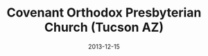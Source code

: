 ---
date: &id001 2013-12-15
end_date: null
location:
  address: 1200 N. Santa Rosa Avenue
  city: Tucson
  state: AZ
minister:
- end: 2013-12-15
  name: Christopher J. Chelpka
  start: 2011-01-01
  type: Organizing Pastor
- end: null
  name: Christopher J. Chelpka
  start: 2013-12-15
  type: Pastor
ministers:
- Christopher J. Chelpka
- Christopher J. Chelpka
name: Covenant Orthodox Presbyterian Church
names:
- end: 2013-12-15
  name: Covenant Orthodox Presbyterian mission work
  start: 2011-01-01
- end: null
  name: Covenant Orthodox Presbyterian Church
  start: 2013-12-15
origination_date: *id001
raw_data: 'AZ    Tucson


  Covenant Orthodox Presbyterian mission work (2011-December 15, 2013)

  Covenant Orthodox Presbyterian Church  (December 15, 2013- )

  Desert Valley Adventist Church, 1200 N. Santa Rosa Avenue

  Org. Pastor: Christopher J. Chelpka, 2011-13

  Pastor: Christopher J. Chelpka, 2013-

  '
received_from: null
states:
- AZ
status:
  active: true
  end_date: null
  reason: null
  received_from: null
  withdrawal_to: null
title: Covenant Orthodox Presbyterian Church (Tucson AZ)
year_established:
- 2013

---
